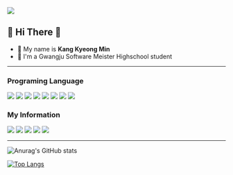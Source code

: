 <img src="https://capsule-render.vercel.app/api?type=waving&color=auto&height=300&section=header&text=강경민&fontSize=85&animation=twinkling&fontAlignY=40&desc=Kang KyeongMin&descAlignY=60"/>

## 👋 Hi There 👋

<!--**kangkong0805/kangkong0805** is a ✨ _special_ ✨ repository because its `README.md` (this file) appears on your GitHub profile. Here are some ideas to get you started:-->

- 🎈 My name is **Kang Kyeong Min**
- 🏫 I'm a Gwangju Software Meister Highschool student
<hr>


### Programing Language
<img src="https://img.shields.io/badge/HTML-e34f26?style=flat-square&logo=HTML5&logoColor=white"/></img>
<img src="https://img.shields.io/badge/CSS-1572b6?style=flat-square&logo=CSS3&logoColor=white"/>
<img src="https://img.shields.io/badge/C-a8b9cc?style=flat-square&logo=C&logoColor=white"/>
<img src="https://img.shields.io/badge/C++-00599c?style=flat-square&logo=C%2b%2b&logoColor=white"/>
<img src="https://img.shields.io/badge/Python-3776ab?style=flat-square&logo=Python&logoColor=white"/>
<img src="https://img.shields.io/badge/Go-00add8?style=flat-square&logo=Go&logoColor=white"/>
<img src="https://img.shields.io/badge/Java-007396?style=flat-square&logo=Java&logoColor=white"/>
<img src="https://img.shields.io/badge/kotlin-0095d5?style=flat-square&logo=Kotlin&logoColor=white"/>

### My Information
<a href="https://github.com/kangkong0805" target="_blank"><img src="https://img.shields.io/badge/kangkong0805-181717?style=flat-square&logo=GitHub&logoColor=white"/></a>
<a href="https://www.instagram.com/gg_min_/" target="_blank"><img src="https://img.shields.io/badge/gg_min_-e4405f?style=flat-square&logo=Instagram&logoColor=white"/></a>
<img src="https://img.shields.io/badge/강경민2689-5865f2?style=flat-square&logo=Discord&logoColor=white"/></a>
<a href="https://www.facebook.com/profile.php?id=100026168149467" target="_blank"><img src="https://img.shields.io/badge/강경민-1877F2?style=flat-square&logo=Facebook&logoColor=white"/></a>
<a href="https://replit.com/@kang3530554" target="_blank"><img src="https://img.shields.io/badge/KyeongMin Kang-667881?style=flat-square&logo=Replit&logoColor=white"/></a>
<hr>

![Anurag's GitHub stats](https://github-readme-stats.vercel.app/api?username=kangkong0805&show_icons=true&theme=tokyonight)

[![Top Langs](https://github-readme-stats.vercel.app/api/top-langs/?username=kangkong0805&layout=compact)](https://github.com/anuraghazra/github-readme-stats)
